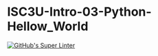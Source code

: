 # ISC3U-Intro-03-Python-Hellow_World

[![GitHub's Super Linter](https://github.com/<mark-mcgarrity>/<ISC3u-Intro-03-Python-Hellow_World>/workflows/GitHub's%20Super%20Linter/badge.svg)](https://github.com/<mark-mcgarrity>/<ISC3u-03-Intro-Python-Hellow_World>/actions)
